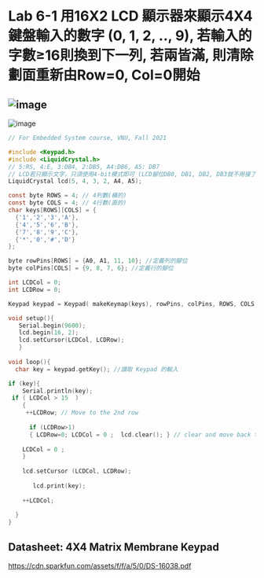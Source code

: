 # Lab 6-1 用16X2 LCD 顯示器來顯示4X4鍵盤輸入的數字 (0, 1, 2, .., 9), 若輸入的字數≥16則換到下一列, 若兩皆滿, 則清除劃面重新由Row=0, Col=0開始

## ![image](https://user-images.githubusercontent.com/89329219/139567392-80426f8b-a8b9-475b-ac3a-ed171792aaa2.png)



![image](https://user-images.githubusercontent.com/89329219/139566815-68b3b256-155b-437f-b086-08ae972d7cda.png)

````C
// For Embedded System course, VNU, Fall 2021 

#include <Keypad.h>
#include <LiquidCrystal.h>
// 5:RS, 4:E, 3:DB4, 2:DB5, A4:DB6, A5: DB7
// LCD若只顯示文字，只須使用4-bit模式即可 (LCD腳位DB0, DB1, DB2, DB3就不用接了。)
LiquidCrystal lcd(5, 4, 3, 2, A4, A5);

const byte ROWS = 4; // 4列數(橫的)
const byte COLS = 4; // 4行數(直的)
char keys[ROWS][COLS] = {
  {'1','2','3','A'},
  {'4','5','6','B'},
  {'7','8','9','C'},
  {'*','0','#','D'}
};

byte rowPins[ROWS] = {A0, A1, 11, 10}; //定義列的腳位
byte colPins[COLS] = {9, 8, 7, 6}; //定義行的腳位

int LCDCol = 0;
int LCDRow = 0;

Keypad keypad = Keypad( makeKeymap(keys), rowPins, colPins, ROWS, COLS );

void setup(){
   Serial.begin(9600);
   lcd.begin(16, 2);
   lcd.setCursor(LCDCol, LCDRow);
   }
  
void loop(){
  char key = keypad.getKey(); //讀取 Keypad 的輸入

if (key){   
    Serial.println(key);
 if ( LCDCol > 15  )
    {   
     ++LCDRow; // Move to the 2nd row
      
      if (LCDRow>1)
      { LCDRow=0; LCDCol = 0 ;  lcd.clear(); } // clear and move back the 1st row
   
    LCDCol = 0 ;
    }
         
    lcd.setCursor (LCDCol, LCDRow); 
    
       lcd.print(key);
    
    ++LCDCol;
    
  }
}
````
## Datasheet: 4X4 Matrix Membrane Keypad 
https://cdn.sparkfun.com/assets/f/f/a/5/0/DS-16038.pdf
